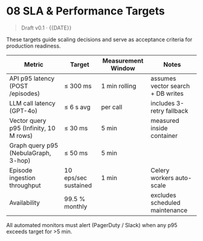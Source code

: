 # 08 SLA & Performance Targets

> Draft v0.1 · {{DATE}}

These targets guide scaling decisions and serve as acceptance criteria for production readiness.

| Metric | Target | Measurement Window | Notes |
|--------|--------|--------------------|-------|
| API p95 latency (POST /episodes) | ≤ 300 ms | 1 min rolling | assumes vector search + DB writes |
| LLM call latency (GPT-4o) | ≤ 6 s avg | per call | includes 3-retry fallback |
| Vector query p95 (Infinity, 10 M rows) | ≤ 30 ms | 5 min | measured inside container |
| Graph query p95 (NebulaGraph, 3-hop) | ≤ 50 ms | 5 min | |
| Episode ingestion throughput | 10 eps/sec sustained | 1 min | Celery workers auto-scale |
| Availability | 99.5 % monthly | | excludes scheduled maintenance |

All automated monitors must alert (PagerDuty / Slack) when any p95 exceeds target for >5 min. 